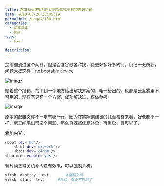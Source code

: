 ```yaml
---
title: 解决kvm虚拟机启动时报错找不到镜像的问题
date: 2018-03-26 23:05:19
permalink: /pages/180.html
categories: 
  - 运维观止
  - Kvm
tags: 
  - kvm

description: 
---
```


之前遇到过这个问题，但是百度谷歌各种找，费去好多好多时间，仍旧一无所获。
问题大概这样：no bootable device

![image](http://t.eryajf.net/imgs/2021/09/53376e27ec568d5c.jpg)

顺着这个报错，找不到一个地方给出解决方案的，唯一给出的，也都是云里雾里不可用的，现在有这样一个方案，成功解决过，仅做参考。

![image](http://t.eryajf.net/imgs/2021/09/1a5b993507edea9a.jpg)

原本的配置文件不一定有哪一行，因为在实际创建出的几台检查来看，好像都不一样。反正如果出现这个问题，那么将这些信息补全，再重启，就可以了。

添加内容：

```sh
<boot dev='hd'/>
    <boot dev='network'/>
    <boot dev='cdrom'/>
<bootmenu enable='yes'/>
```

有时候正常关机命令没有效果，可以强制关机。

```sh
virsh  destroy  test		#强制关闭
virsh  start  test		#启动，就正常启动了
```
